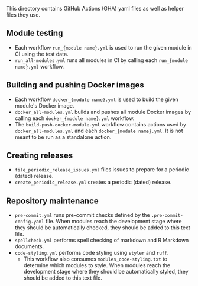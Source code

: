 This directory contains GitHub Actions (GHA) yaml files as well as helper files they use.

## Module testing

* Each workflow `run_{module name}.yml` is used to run the given module in CI using the test data.
* `run_all-modules.yml` runs all modules in CI by calling each `run_{module name}.yml` workflow.

## Building and pushing Docker images

* Each workflow `docker_{module name}.yml` is used to build the given module's Docker image.
* `docker_all-modules.yml` builds and pushes all module Docker images by calling each `docker_{module name}.yml` workflow.
* The `build-push-docker-module.yml` workflow contains actions used by `docker_all-modules.yml` and each `docker_{module name}.yml`.
It is not meant to be run as a standalone action.

## Creating releases

* `file_periodic_release_issues.yml` files issues to prepare for a periodic (dated) release.
* `create_periodic_release.yml` creates a periodic (dated) release.

## Repository maintenance

* `pre-commit.yml` runs pre-commit checks defined by the `.pre-commit-config.yaml` file.
  When modules reach the development stage where they should be automatically checked, they should be added to this text file.
* `spellcheck.yml` performs spell checking of markdown and R Markdown documents.
* `code-styling.yml` performs code styling using `styler` and `ruff`.
  * This workflow also consumes `modules_code-styling.txt` to determine which modules to style.
  When modules reach the development stage where they should be automatically styled, they should be added to this text file.
